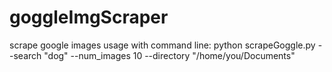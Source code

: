 # goggleImgScraper
scrape google images
usage with command line: python scrapeGoggle.py --search "dog" --num_images 10 --directory "/home/you/Documents"
